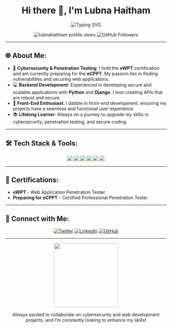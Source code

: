 <h1 align="center">Hi there 👋, I'm Lubna Haitham</h1>

<p align="center">
  <img src="https://readme-typing-svg.herokuapp.com?font=Fira+Code&size=24&pause=1000&color=00CFFD&center=true&vCenter=true&width=435&lines=Cybersecurity+Penetration+Tester;Certified+eWPT;Backend+Developer+%7C+Python+Django;Passionate+About+Learning+%26+Growing!" alt="Typing SVG" />
</p>

<p align="center">
  <img src="https://komarev.com/ghpvc/?username=lubnahaitham&label=Profile%20Views&color=0e75b6&style=for-the-badge" alt="lubnahaitham profile views" /> 
  <img src="https://img.shields.io/github/followers/lubnahaitham?label=Followers&style=for-the-badge" alt="GitHub Followers" />
</p>

---

<h2>🌐 About Me:</h2>
<ul>
  <li>🔐 <strong>Cybersecurity & Penetration Testing</strong>: I hold the <strong>eWPT</strong> certification and am currently preparing for the <strong>eCPPT</strong>. My passion lies in finding vulnerabilities and securing web applications.</li>
  <li>💻 <strong>Backend Development</strong>: Experienced in developing secure and scalable applications with <strong>Python</strong> and <strong>Django</strong>. I love creating APIs that are robust and secure.</li>
  <li>🎨 <strong>Front-End Enthusiast</strong>: I dabble in front-end development, ensuring my projects have a seamless and functional user experience.</li>
  <li>📚 <strong>Lifelong Learner</strong>: Always on a journey to upgrade my skills in cybersecurity, penetration testing, and secure coding.</li>
</ul>

---

<h2>🛠️ Tech Stack & Tools:</h2>
<p align="center">
  <img src="https://img.shields.io/badge/-Python-3776AB?logo=python&logoColor=white&style=for-the-badge" />
  <img src="https://img.shields.io/badge/-Django-092E20?logo=django&logoColor=white&style=for-the-badge" />
  <img src="https://img.shields.io/badge/-PostgreSQL-4169E1?logo=postgresql&logoColor=white&style=for-the-badge" />
  <img src="https://img.shields.io/badge/-Docker-2496ED?logo=docker&logoColor=white&style=for-the-badge" />
  <img src="https://img.shields.io/badge/-Nmap-4682B4?logo=nmap&logoColor=white&style=for-the-badge" />
  <img src="https://img.shields.io/badge/-Burp_Suite-FF6600?logo=burpsuite&logoColor=white&style=for-the-badge" />
</p>

---


<h2>🎯 Certifications:</h2>
<ul>
  <li><strong>eWPT</strong> - Web Application Penetration Tester</li>
  <li><strong>Preparing for eCPPT</strong> - Certified Professional Penetration Tester</li>
</ul>

---

<h2>💬 Connect with Me:</h2>
<p align="center">
  <a href="https://twitter.com/YourTwitterHandle" target="_blank"><img src="https://img.shields.io/badge/Twitter-%231DA1F2.svg?&style=for-the-badge&logo=twitter&logoColor=white" alt="Twitter" /></a>
  <a href="https://linkedin.com/in/YourLinkedInProfile" target="_blank"><img src="https://img.shields.io/badge/LinkedIn-%230077B5.svg?&style=for-the-badge&logo=linkedin&logoColor=white" alt="LinkedIn" /></a>
  <a href="https://github.com/lubnahaitham" target="_blank"><img src="https://img.shields.io/badge/GitHub-%23121011.svg?&style=for-the-badge&logo=github&logoColor=white" alt="GitHub" /></a>
</p>

---

<p align="center">
  <img src="https://media.giphy.com/media/xT9IgzoKnwFNmISR8I/giphy.gif" width="200"/>
</p>

<p align="center">
  Always excited to collaborate on cybersecurity and web development projects, and I’m constantly looking to enhance my skills!
</p>

